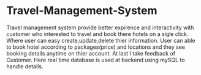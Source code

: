 # Travel-Management-System
Travel management system provide better expirence and interactivity with customer who interested to travel and book there hotels on a sigle click.
Where user can easy create,update,delete thier information. 
User can able to book hotel according  to packages(price) and locations and they see booking details anytime on thier account.
At last I take feedback of Customer.
Here real time database is used at backend using mySQL to handle details.
